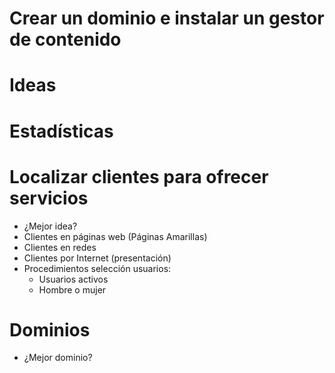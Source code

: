 # Crear un dominio e instalar un gestor de contenido

# Ideas

# Estadísticas

# Localizar clientes para ofrecer servicios
- ¿Mejor idea?
- Clientes en páginas web (Páginas Amarillas)
- Clientes en redes
- Clientes por Internet (presentación)
- Procedimientos selección usuarios:
  - Usuarios activos
  - Hombre o mujer

# Dominios
- ¿Mejor dominio?
